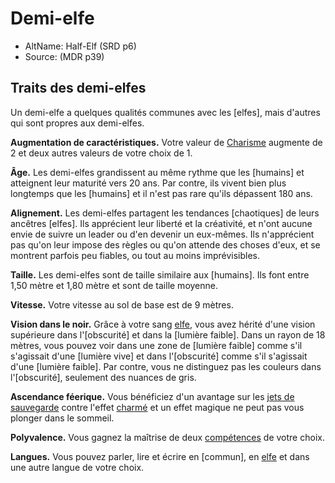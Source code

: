 
<Items>

# Demi-elfe

- AltName: <AltName>Half-Elf (SRD p6)</AltName>
- Source: <Source>(MDR p39)</Source>

## Traits des demi-elfes

Un demi-elfe a quelques qualités communes avec les [elfes], mais d'autres qui sont propres aux demi-elfes.

**Augmentation de caractéristiques.** Votre valeur de [Charisme] augmente de 2 et deux autres valeurs de votre choix de 1.

**Âge.** Les demi-elfes grandissent au même rythme que les [humains] et atteignent leur maturité vers 20 ans. Par contre, ils vivent bien plus longtemps que les [humains] et il n'est pas rare qu'ils dépassent 180 ans.

**Alignement.** Les demi-elfes partagent les tendances [chaotiques] de leurs ancêtres [elfes]. Ils apprécient leur liberté et la créativité, et n'ont aucune envie de suivre un leader ou d'en devenir un eux-mêmes. Ils n'apprécient pas qu'on leur impose des règles ou qu'on attende des choses d'eux, et se montrent parfois peu fiables, ou tout au moins imprévisibles.

**Taille.** Les demi-elfes sont de taille similaire aux [humains]. Ils font entre 1,50 mètre et 1,80 mètre et sont de taille moyenne.

**Vitesse.** Votre vitesse au sol de base est de 9 mètres.

**Vision dans le noir.** Grâce à votre sang [elfe], vous avez hérité d'une vision supérieure dans l'[obscurité] et dans la [lumière faible]. Dans un rayon de 18 mètres, vous pouvez voir dans une zone de [lumière faible] comme s'il s'agissait d'une [lumière vive] et dans l'[obscurité] comme s'il s'agissait d'une [lumière faible]. Par contre, vous ne distinguez pas les couleurs dans l'[obscurité], seulement des nuances de gris.

**Ascendance féerique.** Vous bénéficiez d'un avantage sur les [jets de sauvegarde] contre l'effet [charmé] et un effet magique ne peut pas vous plonger dans le sommeil.

**Polyvalence.** Vous gagnez la maîtrise de deux [compétences] de votre choix.

**Langues.** Vous pouvez parler, lire et écrire en [commun], en [elfe] et dans une autre langue de votre choix.

[Force]: abilities_strength_hd.md
[Dextérité]: abilities_dexterity_hd.md
[Constitution]: abilities_constitution_hd.md
[Intelligence]: abilities_intelligence_hd.md
[Sagesse]: abilities_wisdom_hd.md
[Charisme]: abilities_charisma_hd.md
[jet de sauvegarde]: abilities_hd.md#jets-de-sauvegarde
[jets de sauvegarde]: abilities_hd.md#jets-de-sauvegarde

[charmé]: conditions_hd.md#charmé
[compétences]: abilities_hd.md#compétences
[elfe]: elf_hd.md




